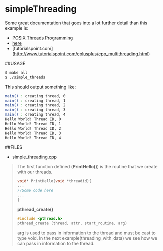 simpleThreading
===============

Some great documentation that goes into a lot further detail than this example is:
- [POSIX Threads Programming](https://computing.llnl.gov/tutorials/pthreads/)
- [here](http://pages.cs.wisc.edu/~travitch/pthreads_primer.html)
- [tutorialspoint.com] (http://www.tutorialspoint.com/cplusplus/cpp_multithreading.html)

##USAGE
```BASH
$ make all
$ ./simple_threads
```
This should output something like:
```BASH
main() : creating thread, 0
main() : creating thread, 1
main() : creating thread, 2
main() : creating thread, 3
main() : creating thread, 4
Hello World! Thread ID, 0
Hello World! Thread ID, 1
Hello World! Thread ID, 2
Hello World! Thread ID, 3
Hello World! Thread ID, 4
```

##FILES
- simple_threading.cpp

>The first function defined (**PrintHello()**) is the routine that we create with our threads.
>```C++
> void* PrintHello(void *threadid){
>...
>//Some code here
>...
>}
>```
>
>**pthread_create()**
>```C++
>#include <pthread.h>
>pthread_create (thread, attr, start_routine, arg)
>```
>
>arg is used to pass in information to the thread and must be cast to type void. In the next example(threading_with_data) we see how we can pass in information to the thread.


